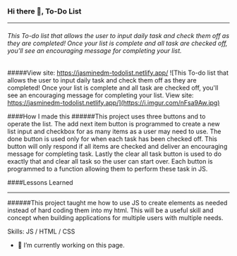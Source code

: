 ### Hi there 👋, To-Do List<hr>
###### This To-do list that allows the user to input daily task and check them off as they are completed! Once your list is complete and all task are checked off, you'll see an encouraging message for completing your list.  

#####View site: https://jasminedm-todolist.netlify.app/
![This To-do list that allows the user to input daily task and check them off as they are completed! Once your list is complete and all task are checked off, you'll see an encouraging message for completing your list.  View site: https://jasminedm-todolist.netlify.app/](https://i.imgur.com/nFsa9Aw.jpg)

####How I made this
######This project uses three buttons and to operate the list. The add next item button is programmed to create a new list input and checkbox for as many items as a user may need to use. The done button is used only for when each task has been checked off. This button will only respond if all items are checked and deliver an encouraging message for completing task. Lastly the clear all task button is used to do exactly that and clear all task so the user can start over. Each button is programmed to a function allowing them to perform these task in JS.

####Lessons Learned 
<hr>
######This project taught me how to use JS to create elements as needed instead of hard coding them into my html. This will be a useful skill and concept when building applications for multiple users with multiple needs.

Skills: JS / HTML / CSS

- 🔭 I’m currently working on this page. 






